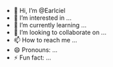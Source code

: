 - 👋 Hi, I’m @Earlciel
- 👀 I’m interested in ...
- 🌱 I’m currently learning ...
- 💞️ I’m looking to collaborate on ...
- 📫 How to reach me ...
- 😄 Pronouns: ...
- ⚡ Fun fact: ...

<!---
Earlciel/Earlciel is a ✨ special ✨ repository because its `README.md` (this file) appears on your GitHub profile.
You can click the Preview link to take a look at your changes.
--->

